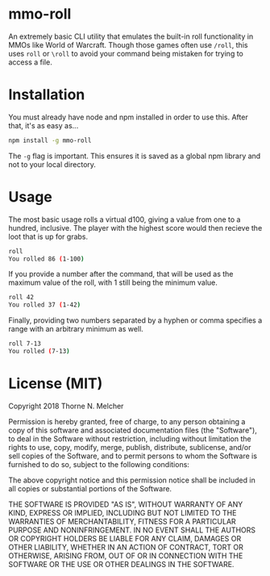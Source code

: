 mmo-roll
========
An extremely basic CLI utility that emulates the built-in roll functionality in MMOs like World of Warcraft. Though those games often use `/roll`, this uses `roll` or `\roll` to avoid your command being mistaken for trying to access a file.

Installation
============
You must already have node and npm installed in order to use this. After that, it's as easy as...

```bash
npm install -g mmo-roll
```

The `-g` flag is important. This ensures it is saved as a global npm library and not to your local directory.

Usage
=====
The most basic usage rolls a virtual d100, giving a value from one to a hundred, inclusive. The player with the highest score would then recieve the loot that is up for grabs.

```bash
roll
You rolled 86 (1-100)
```

If you provide a number after the command, that will be used as the maximum value of the roll, with 1 still being the minimum value.

```bash
roll 42
You rolled 37 (1-42)
```

Finally, providing two numbers separated by a hyphen or comma specifies a range with an arbitrary minimum as well.

```bash
roll 7-13
You rolled (7-13)
```

License (MIT)
=============
Copyright 2018 Thorne N. Melcher

Permission is hereby granted, free of charge, to any person obtaining a copy of this software and associated documentation files (the "Software"), to deal in the Software without restriction, including without limitation the rights to use, copy, modify, merge, publish, distribute, sublicense, and/or sell copies of the Software, and to permit persons to whom the Software is furnished to do so, subject to the following conditions:

The above copyright notice and this permission notice shall be included in all copies or substantial portions of the Software.

THE SOFTWARE IS PROVIDED "AS IS", WITHOUT WARRANTY OF ANY KIND, EXPRESS OR IMPLIED, INCLUDING BUT NOT LIMITED TO THE WARRANTIES OF MERCHANTABILITY, FITNESS FOR A PARTICULAR PURPOSE AND NONINFRINGEMENT. IN NO EVENT SHALL THE AUTHORS OR COPYRIGHT HOLDERS BE LIABLE FOR ANY CLAIM, DAMAGES OR OTHER LIABILITY, WHETHER IN AN ACTION OF CONTRACT, TORT OR OTHERWISE, ARISING FROM, OUT OF OR IN CONNECTION WITH THE SOFTWARE OR THE USE OR OTHER DEALINGS IN THE SOFTWARE.